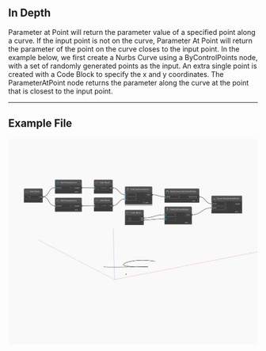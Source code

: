 ## In Depth
Parameter at Point will return the parameter value of a specified point along a curve. If the input point is not on the curve, Parameter At Point will return the parameter of the point on the curve closes to the input point. In the example below, we first create a Nurbs Curve using a ByControlPoints node, with a set of randomly generated points as the input. An extra single point is created with a Code Block to specify the x and y coordinates. The ParameterAtPoint node returns the parameter along the curve at the point that is closest to the input point.
___
## Example File

![ParameterAtPoint](./Autodesk.DesignScript.Geometry.Curve.ParameterAtPoint_img.jpg)

